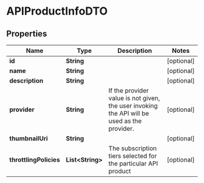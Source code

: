 
# APIProductInfoDTO

## Properties
Name | Type | Description | Notes
------------ | ------------- | ------------- | -------------
**id** | **String** |  |  [optional]
**name** | **String** |  |  [optional]
**description** | **String** |  |  [optional]
**provider** | **String** | If the provider value is not given, the user invoking the API will be used as the provider.  |  [optional]
**thumbnailUri** | **String** |  |  [optional]
**throttlingPolicies** | **List&lt;String&gt;** | The subscription tiers selected for the particular API product |  [optional]



